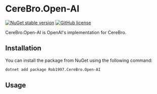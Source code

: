 # CereBro.Open-AI

[![NuGet stable version](https://img.shields.io/nuget/v/Rob1997.CereBro.Open-AI.svg)](https://www.nuget.org/packages/Rob1997.CereBro.Open-AI)
[![GitHub license](https://img.shields.io/github/license/rob1997/TrackGenerator)](https://opensource.org/licenses/MIT)

CereBro.Open-AI is OpenAI's implementation for CereBro.

## Installation

You can install the package from NuGet using the following command:

```bash
dotnet add package Rob1997.CereBro.Open-AI
```

## Usage